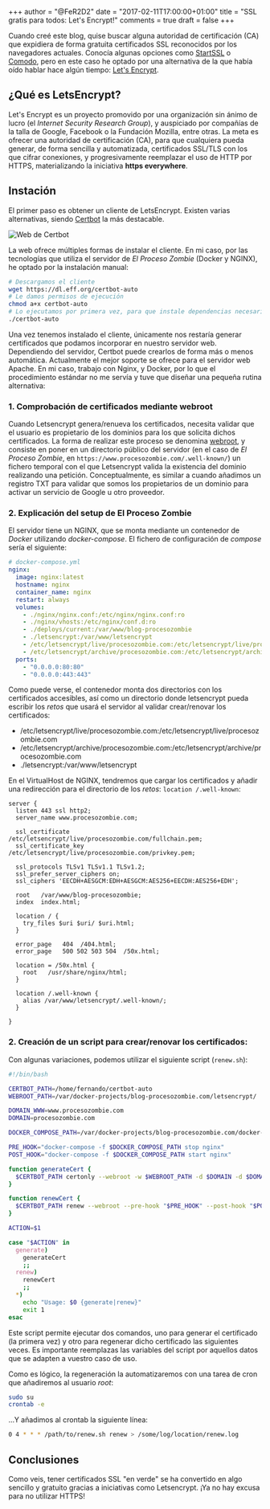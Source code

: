 +++
author = "@FeR2D2"
date = "2017-02-11T17:00:00+01:00"
title = "SSL gratis para todos: Let's Encrypt!"
comments = true
draft = false
+++

Cuando creé este blog, quise buscar alguna autoridad de certificación (CA) que expidiera de forma gratuita certificados SSL reconocidos por los navegadores actuales. Conocía algunas opciones como [StartSSL][1] o [Comodo][2], pero en este caso he optado por una alternativa de la que había oído hablar hace algún tiempo: [Let's Encrypt][3].

## ¿Qué es LetsEncrypt?

Let's Encrypt es un proyecto promovido por una organización sin ánimo de lucro (el *Internet Security Research Group*), y auspiciado por compañías de la talla de Google, Facebook o la Fundación Mozilla, entre otras. La meta es ofrecer una autoridad de certificación (CA), para que cualquiera pueda generar, de forma sencilla y automatizada, certificados SSL/TLS con los que cifrar conexiones, y progresivamente reemplazar el uso de HTTP por HTTPS, materializando la iniciativa **https everywhere**.

## Instación

El primer paso es obtener un cliente de LetsEncrypt. Existen varias alternativas, siendo [Certbot][4] la más destacable.

![Web de Certbot](/img/certbot-web.png)

La web ofrece múltiples formas de instalar el cliente. En mi caso, por las tecnologías que utiliza el servidor de *El Proceso Zombie* (Docker y NGINX), he optado por la instalación manual:

```bash
# Descargamos el cliente
wget https://dl.eff.org/certbot-auto
# Le damos permisos de ejecución
chmod a+x certbot-auto
# Lo ejecutamos por primera vez, para que instale dependencias necesarias
./certbot-auto
```

Una vez tenemos instalado el cliente, únicamente nos restaría generar certificados que podamos incorporar en nuestro servidor web. Dependiendo del servidor, Certbot puede crearlos de forma más o menos automática. Actualmente el mejor soporte se ofrece para el servidor web Apache. En mi caso, trabajo con Nginx, y Docker, por lo que el procedimiento estándar no me servía y tuve que diseñar una pequeña rutina alternativa:

### 1. Comprobación de certificados mediante webroot

Cuando Letsencrypt genera/renueva los certificados, necesita validar que el usuario es propietario de los dominios para los que solicita dichos certificados. La forma de realizar este proceso se denomina [webroot][5], y consiste en poner en un directorio público del servidor (en el caso de *El Proceso Zombie*, en `https://www.procesozombie.com/.well-known/`) un fichero temporal con el que Letsencrypt valida la existencia del dominio realizando una petición. Conceptualmente, es similar a cuando añadimos un registro TXT para validar que somos los propietarios de un dominio para activar un servicio de Google u otro proveedor.

### 2. Explicación del setup de El Proceso Zombie

El servidor tiene un NGINX, que se monta mediante un contenedor de *Docker* utilizando *docker-compose*. El fichero de configuración de *compose* sería el siguiente:

```yml
# docker-compose.yml
nginx:
  image: nginx:latest
  hostname: nginx
  container_name: nginx
  restart: always
  volumes:
    - ./nginx/nginx.conf:/etc/nginx/nginx.conf:ro
    - ./nginx/vhosts:/etc/nginx/conf.d:ro
    - ./deploys/current:/var/www/blog-procesozombie
    - ./letsencrypt:/var/www/letsencrypt
    - /etc/letsencrypt/live/procesozombie.com:/etc/letsencrypt/live/procesozombie.com
    - /etc/letsencrypt/archive/procesozombie.com:/etc/letsencrypt/archive/procesozombie.com
  ports:
    - "0.0.0.0:80:80"
    - "0.0.0.0:443:443"
```

Como puede verse, el contenedor monta dos directorios con los certificados accesibles, así como un directorio donde letsencrypt pueda escribir los *retos* que usará el servidor al validar crear/renovar los certificados:

  - /etc/letsencrypt/live/procesozombie.com:/etc/letsencrypt/live/procesozombie.com
  - /etc/letsencrypt/archive/procesozombie.com:/etc/letsencrypt/archive/procesozombie.com
  - ./letsencrypt:/var/www/letsencrypt

En el VirtualHost de NGINX, tendremos que cargar los certificados y añadir una redirección para el directorio de los *retos*: `location /.well-known`:

```
server {
  listen 443 ssl http2;
  server_name www.procesozombie.com;

  ssl_certificate /etc/letsencrypt/live/procesozombie.com/fullchain.pem;
  ssl_certificate_key /etc/letsencrypt/live/procesozombie.com/privkey.pem;

  ssl_protocols TLSv1 TLSv1.1 TLSv1.2;
  ssl_prefer_server_ciphers on;
  ssl_ciphers 'EECDH+AESGCM:EDH+AESGCM:AES256+EECDH:AES256+EDH';

  root   /var/www/blog-procesozombie;
  index  index.html;

  location / {
    try_files $uri $uri/ $uri.html;
  }

  error_page   404  /404.html;
  error_page   500 502 503 504  /50x.html;

  location = /50x.html {
    root   /usr/share/nginx/html;
  }

  location /.well-known {
    alias /var/www/letsencrypt/.well-known/;
  }

}
```

### 2. Creación de un script para crear/renovar los certificados:

Con algunas variaciones, podemos utilizar el siguiente script (`renew.sh`):

```bash
#!/bin/bash

CERTBOT_PATH=/home/fernando/certbot-auto
WEBROOT_PATH=/var/docker-projects/blog-procesozombie.com/letsencrypt/

DOMAIN_WWW=www.procesozombie.com
DOMAIN=procesozombie.com

DOCKER_COMPOSE_PATH=/var/docker-projects/blog-procesozombie.com/docker-compose.yml

PRE_HOOK="docker-compose -f $DOCKER_COMPOSE_PATH stop nginx"
POST_HOOK="docker-compose -f $DOCKER_COMPOSE_PATH start nginx"

function generateCert {
  $CERTBOT_PATH certonly --webroot -w $WEBROOT_PATH -d $DOMAIN -d $DOMAIN_WWW
}

function renewCert {
  $CERTBOT_PATH renew --webroot --pre-hook "$PRE_HOOK" --post-hook "$POST_HOOK"
}

ACTION=$1

case "$ACTION" in
  generate)
    generateCert
    ;;
  renew)
    renewCert
    ;;
  *)
    echo "Usage: $0 {generate|renew}"
    exit 1
esac
```

Este script permite ejecutar dos comandos, uno para generar el certificado (la primera vez) y otro para regenerar dicho certificado las siguientes veces. Es importante reemplazas las variables del script por aquellos datos que se adapten a vuestro caso de uso.

Como es lógico, la regeneración la automatizaremos con una tarea de cron que añadiremos al usuario *root*:

```bash
sudo su
crontab -e
```

...Y añadimos al crontab la siguiente línea:

```bash
0 4 * * * /path/to/renew.sh renew > /some/log/location/renew.log
```

## Conclusiones

Como veis, tener certificados SSL "en verde" se ha convertido en algo sencillo y gratuito gracias a iniciativas como Letsencrypt. ¡Ya no hay excusa para no utilizar HTTPS!

[1]: https://www.startssl.com/ "Sitio web oficial de StartSSL"
[2]: https://ssl.comodo.com/free-ssl-certificate.php "Certificados gratuitos de Comodo"
[3]: https://letsencrypt.org/ "Sitio web oficial de Let's Encrypt"
[4]: https://certbot.eff.org/ "Sitio web de Certbot"
[5]: https://certbot.eff.org/docs/using.html#webroot "Webroot explicado"
[hidden1]: https://letsencrypt.org/howitworks/
